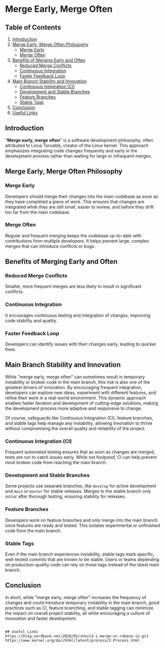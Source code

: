 # Merge Early, Merge Often

## Table of Contents
1. [Introduction](#introduction)
2. [Merge Early, Merge Often Philosophy](#merge-early-merge-often-philosophy)
   - [Merge Early](#merge-early)
   - [Merge Often](#merge-often)
3. [Benefits of Merging Early and Often](#benefits-of-merging-early-and-often)
   - [Reduced Merge Conflicts](#reduced-merge-conflicts)
   - [Continuous Integration](#continuous-integration)
   - [Faster Feedback Loop](#faster-feedback-loop)
4. [Main Branch Stability and Innovation](#main-branch-stability-and-innovation)
   - [Continuous Integration (CI)](#continuous-integration-ci)
   - [Development and Stable Branches](#development-and-stable-branches)
   - [Feature Branches](#feature-branches)
   - [Stable Tags](#stable-tags)
5. [Conclusion](#conclusion)
6. [Useful Links](#useful-links)

## Introduction

"**Merge early, merge often**" is a software development philosophy, often attributed to Linus Torvalds, creator of the Linux kernel. This approach emphasizes integrating code changes frequently and early in the development process rather than waiting for large or infrequent merges.

## Merge Early, Merge Often Philosophy

### Merge Early

Developers should merge their changes into the main codebase as soon as they have completed a piece of work. This ensures that changes are integrated while they are still small, easier to review, and before they drift too far from the main codebase.

### Merge Often

Regular and frequent merging keeps the codebase up-to-date with contributions from multiple developers. It helps prevent large, complex merges that can introduce conflicts or bugs.

## Benefits of Merging Early and Often

### Reduced Merge Conflicts

Smaller, more frequent merges are less likely to result in significant conflicts.

### Continuous Integration

It encourages continuous testing and integration of changes, improving code stability and quality.

### Faster Feedback Loop

Developers can identify issues with their changes early, leading to quicker fixes.

## Main Branch Stability and Innovation

While "merge early, merge often" can sometimes result in temporary instability or broken code in the main branch, this risk is also one of the greatest drivers of innovation. By encouraging frequent integration, developers can explore new ideas, experiment with different features, and refine their work in a real-world environment. This dynamic approach enables faster iteration and development of cutting-edge solutions, making the development process more adaptive and responsive to change.

Of course, safeguards like Continuous Integration (CI), feature branches, and stable tags help manage any instability, allowing innovation to thrive without compromising the overall quality and reliability of the project.

### Continuous Integration (CI)

Frequent automated testing ensures that as soon as changes are merged, tests are run to catch issues early. While not foolproof, CI can help prevent most broken code from reaching the main branch.

### Development and Stable Branches

Some projects use separate branches, like `develop` for active development and `main` or `master` for stable releases. Merges to the stable branch only occur after thorough testing, ensuring stability for releases.

### Feature Branches

Developers work on feature branches and only merge into the main branch once features are ready and tested. This isolates experimental or unfinished code from the main branch.

### Stable Tags

Even if the main branch experiences instability, stable tags mark specific, well-tested commits that are known to be stable. Users or teams depending on production-quality code can rely on these tags instead of the latest main branch.

## Conclusion

In short, while "merge early, merge often" increases the frequency of changes and could introduce temporary instability in the main branch, good practices such as CI, feature branching, and stable tagging can minimize the impact on overall project stability, all while encouraging a culture of innovation and faster development.
```

## Useful Links
https://blog.nerdbank.net/2020/01/should-i-merge-or-rebase-in-git
https://www.kernel.org/doc/html/latest/process/2.Process.html
